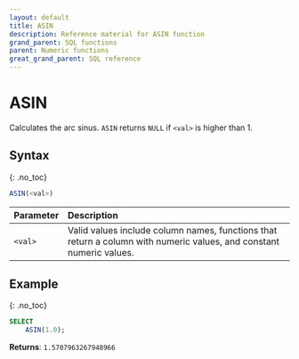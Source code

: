 ```yaml
---
layout: default
title: ASIN
description: Reference material for ASIN function
grand_parent: SQL functions
parent: Numeric functions
great_grand_parent: SQL reference
---
```


# ASIN

Calculates the arc sinus. `ASIN` returns `NULL` if `<val>` is higher than 1.

## Syntax
{: .no_toc}

```sql
ASIN(<val>)
```

| Parameter | Description                                                                                                         |
| :--------- | :------------------------------------------------------------------------------------------------------------------- |
| `<val>`   | Valid values include column names, functions that return a column with numeric values, and constant numeric values. |

## Example
{: .no_toc}

```sql
SELECT
    ASIN(1.0);
```

**Returns**: `1.5707963267948966`
